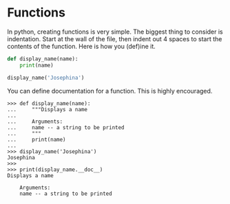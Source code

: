 # Functions
In python, creating functions is very simple.
The biggest thing to consider is indentation.
Start at the wall of the file, then indent out 4 spaces to start the contents of the function.
Here is how you (def)ine it.

```python
def display_name(name):
    print(name)

display_name('Josephina')
```

You can define documentation for a function. This is highly encouraged.

```
>>> def display_name(name):
...     """Displays a name
... 
...     Arguments:
...     name -- a string to be printed
...     """
...     print(name)
... 
>>> display_name('Josephina')
Josephina
>>> 
>>> print(display_name.__doc__)
Displays a name

    Arguments:
    name -- a string to be printed

```

